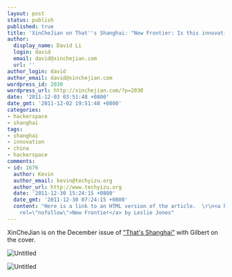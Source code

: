 ```yaml
---
layout: post
status: publish
published: true
title: 'XinCheJian on That''s Shanghai: "New Frontier: Is this innovation ground zero?"'
author:
  display_name: David Li
  login: david
  email: david@xinchejian.com
  url: ''
author_login: david
author_email: david@xinchejian.com
wordpress_id: 2030
wordpress_url: http://xinchejian.com/?p=2030
date: '2011-12-03 03:51:48 +0800'
date_gmt: '2011-12-02 19:51:48 +0800'
categories:
- hackerspace
- shanghai
tags:
- shanghai
- innovation
- china
- hackerspace
comments:
- id: 1676
  author: Kevin
  author_email: kevin@techyizu.org
  author_url: http://www.techyizu.org
  date: '2011-12-30 15:24:15 +0800'
  date_gmt: '2011-12-30 07:24:15 +0800'
  content: "Here is a link to an HTML version of the article.  \r\n<a href=\"http://www.thatsmags.com/shanghai/article/1460/new-frontier\"
    rel=\"nofollow\">New Frontier</a> by Leslie Jones"
---
```

<p>XinCheJian is on the December issue of <a href="http://emagazine.thatsmags.com/SH/SH201112/online.html">"That's Shanghai"</a> with Gilbert on the cover. </p>
<p><img style="display:block; margin-left:auto; margin-right:auto;" src="http://xinchejian.com/wp-content/uploads/2011/12/untitled1.jpg" alt="Untitled" title="untitled.jpg" border="0"/></p>
<p><img style="display:block; margin-left:auto; margin-right:auto;" src="http://xinchejian.com/wp-content/uploads/2011/12/untitled.jpg" alt="Untitled" title="untitled.jpg" border="0"/></p>

